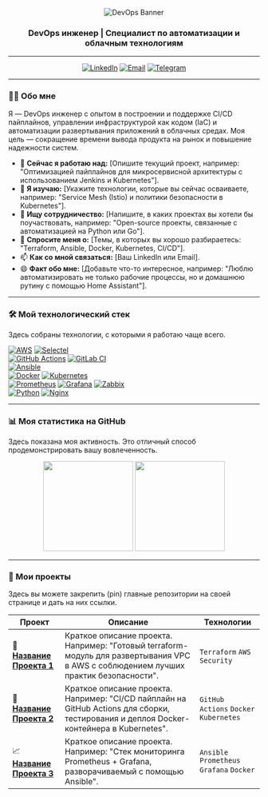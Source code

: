 <p align="center">
  <img src="https://i.imgur.com/t4tBw29.png" alt="DevOps Banner"/>
</p>

<h3 align="center">DevOps инженер | Специалист по автоматизации и облачным технологиям</h3>

---

<p align="center">
  <a href="https://www.linkedin.com/in/[ВАШ-ПРОФИЛЬ-LINKEDIN]" target="_blank"><img src="https://img.shields.io/badge/LinkedIn-0077B5?style=for-the-badge&logo=linkedin&logoColor=white" alt="LinkedIn"/></a>
  <a href="mailto:[ВАШ-EMAIL]"><img src="https://img.shields.io/badge/Email-D14836?style=for-the-badge&logo=gmail&logoColor=white" alt="Email"/></a>
  <a href="https://t.me/[ВАШ-ТЕЛЕГРАМ]"><img src="https://img.shields.io/badge/Telegram-2CA5E0?style=for-the-badge&logo=telegram&logoColor=white" alt="Telegram"/></a>
</p>

---

### 👨‍💻 Обо мне

Я — DevOps инженер с опытом в построении и поддержке CI/CD пайплайнов, управлении инфраструктурой как кодом (IaC) и автоматизации развертывания приложений в облачных средах. Моя цель — сокращение времени вывода продукта на рынок и повышение надежности систем.

- 🔭 **Сейчас я работаю над:** [Опишите текущий проект, например: "Оптимизацией пайплайнов для микросервисной архитектуры с использованием Jenkins и Kubernetes"].
- 🌱 **Я изучаю:** [Укажите технологии, которые вы сейчас осваиваете, например: "Service Mesh (Istio) и политики безопасности в Kubernetes"].
- 👯 **Ищу сотрудничество:** [Напишите, в каких проектах вы хотели бы поучаствовать, например: "Open-source проекты, связанные с автоматизацией на Python или Go"].
- 💬 **Спросите меня о:** [Темы, в которых вы хорошо разбираетесь: "Terraform, Ansible, Docker, Kubernetes, CI/CD"].
- 📫 **Как со мной связаться:** [Ваш LinkedIn или Email].
- 😄 **Факт обо мне:** [Добавьте что-то интересное, например: "Люблю автоматизировать не только рабочие процессы, но и домашнюю рутину с помощью Home Assistant"].

---

### 🛠️ Мой технологический стек

Здесь собраны технологии, с которыми я работаю чаще всего.

<p align="left">
  <a href="https://aws.amazon.com/" target="_blank"><img src="https://img.shields.io/badge/AWS-232F3E?style=for-the-badge&logo=amazon-aws&logoColor=white" alt="AWS"/></a>
  <a href="https://selectel.ru/" target="_blank"><img src="https://img.shields.io/badge/Selectel-22A8E3?style=for-the-badge&logo=data:image/svg+xml;base64,PHN2ZyB4bWxucz0iaHR0cDovL3d3dy53My5vcmcvMjAwMC9zdmciIHZpZXdCb3g9IjAgMCAyNCAyNCI+PHBhdGggZmlsbD0iI2ZmZiIgZD0iTTE3LjQgMTguN2wtMS44IDEuOC0xLjgtMS44LTEuOCAxLjgtMS44LTEuOC0xLjggMS44LTEuOC0xLjgtMS44IDEuOC0xLjgtMS44VjQuOWgxNC4ydjEzLjhsLTEuOC0xLjgtek0yNCA0Ljl2MTUuOGwtMy42LTMuNi0xLjggMS44LTEuOC0xLjgtMS44IDEuOC0xLjgtMS44LTEuOCAxLjgtMy42IDMuNkgwdjIzLjJoMjMuNFYwaC42eiIvPjwvc3ZnPg==" alt="Selectel"/></a>
  <br/>
  <a href="https://github.com/features/actions" target="_blank"><img src="https://img.shields.io/badge/GitHub_Actions-2088FF?style=for-the-badge&logo=github-actions&logoColor=white" alt="GitHub Actions"/></a>
  <a href="https://www.gitlab.com/" target="_blank"><img src="https://img.shields.io/badge/GitLab_CI-FC6D26?style=for-the-badge&logo=gitlab&logoColor=white" alt="GitLab CI"/></a>
  <br/>
  <a href="https://www.ansible.com/" target="_blank"><img src="https://img.shields.io/badge/Ansible-EE0000?style=for-the-badge&logo=ansible&logoColor=white" alt="Ansible"/></a>
  <br/>
  <a href="https://www.docker.com/" target="_blank"><img src="https://img.shields.io/badge/Docker-2496ED?style=for-the-badge&logo=docker&logoColor=white" alt="Docker"/></a>
  <a href="https://kubernetes.io/" target="_blank"><img src="https://img.shields.io/badge/Kubernetes-326CE5?style=for-the-badge&logo=kubernetes&logoColor=white" alt="Kubernetes"/></a>
  <br/>
  <a href="https://prometheus.io/" target="_blank"><img src="https://img.shields.io/badge/Prometheus-E6522C?style=for-the-badge&logo=prometheus&logoColor=white" alt="Prometheus"/></a>
  <a href="https://grafana.com/" target="_blank"><img src="https://img.shields.io/badge/Grafana-F46800?style=for-the-badge&logo=grafana&logoColor=white" alt="Grafana"/></a>
  <a href="https://www.zabbix.com/" target="_blank"><img src="https://img.shields.io/badge/Zabbix-D40000?style=for-the-badge&logo=zabbix&logoColor=white" alt="Zabbix"/></a>
  <br/>
  <a href="https://www.python.org/" target="_blank"><img src="https://img.shields.io/badge/Python-3776AB?style=for-the-badge&logo=python&logoColor=white" alt="Python"/></a>
  <a href="https://www.nginx.com/" target="_blank"><img src="https://img.shields.io/badge/Nginx-009639?style=for-the-badge&logo=nginx&logoColor=white" alt="Nginx"/></a>
  
</p>

---

### 📊 Моя статистика на GitHub

Здесь показана моя активность. Это отличный способ продемонстрировать вашу вовлеченность.

<p align="center">
  <img height="180em" src="https://github-readme-stats.vercel.app/api?username=[Vlad3O]&show_icons=true&theme=dracula&include_all_commits=true&count_private=true"/>
  <img height="180em" src="https://github-readme-stats.vercel.app/api/top-langs/?username=[Vlad3O]&layout=compact&langs_count=8&theme=dracula"/>
</p>

---

### 🚀 Мои проекты

Здесь вы можете закрепить (pin) главные репозитории на своей странице и дать на них ссылки.

| Проект                                    | Описание                                                                                             | Технологии                                     |
| ----------------------------------------- | ---------------------------------------------------------------------------------------------------- | ---------------------------------------------- |
| 🚀 [**Название Проекта 1**][ссылка-проект-1] | Краткое описание проекта. Например: "Готовый terraform-модуль для развертывания VPC в AWS с соблюдением лучших практик безопасности". | `Terraform` `AWS` `Security`                 |
| 🐳 [**Название Проекта 2**][ссылка-проект-2] | Краткое описание проекта. Например: "CI/CD пайплайн на GitHub Actions для сборки, тестирования и деплоя Docker-контейнера в Kubernetes". | `GitHub Actions` `Docker` `Kubernetes`      |
| 📈 [**Название Проекта 3**][ссылка-проект-3] | Краткое описание проекта. Например: "Стек мониторинга Prometheus + Grafana, разворачиваемый с помощью Ansible". | `Ansible` `Prometheus` `Grafana` `Docker`   |

[ссылка-проект-1]: https://github.com/[ВАШ-НИКНЕЙМ]/[НАЗВАНИЕ-РЕПОЗИТОРИЯ]
[ссылка-проект-2]: https://github.com/[ВАШ-НИКНЕЙМ]/[НАЗВАНИЕ-РЕПОЗИТОРИЯ]
[ссылка-проект-3]: https://github.com/[ВАШ-НИКНЕЙМ]/[НАЗВАНИЕ-РЕПОЗИТОРИЯ]
